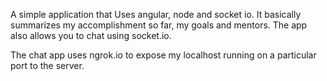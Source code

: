 A simple application that Uses angular, node and socket io. It basically summarizes my accomplishment so far, my goals and mentors. The app also allows you to chat using socket.io. 

The chat app uses ngrok.io to expose my localhost running on a particular port to the server.